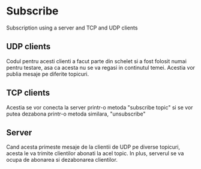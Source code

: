 # Subscribe
Subscription using a server and TCP and UDP clients

## UDP clients
Codul pentru acesti clienti a facut parte din schelet si a fost folosit numai pentru testare,
asa ca acesta nu se va regasi in continutul temei.
Acestia vor publia mesaje pe diferite topicuri.

## TCP clients
Acestia se vor conecta la server printr-o metoda "subscribe topic" si se vor putea dezabona printr-o
metoda similara, "unsubscribe"

## Server
Cand acesta primeste mesaje de la clientii de UDP pe diverse topicuri, acesta le va trimite clientilor
abonati la acel topic. In plus, serverul se va ocupa de abonarea si dezabonarea clientilor.
